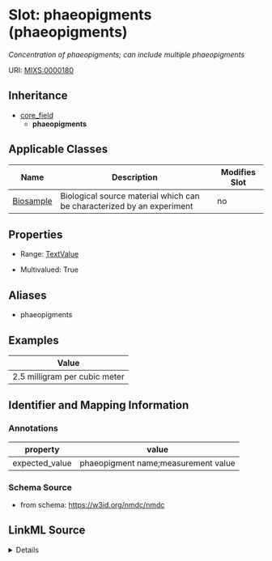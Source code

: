 # Slot: phaeopigments (phaeopigments)


_Concentration of phaeopigments; can include multiple phaeopigments_



URI: [MIXS:0000180](https://w3id.org/mixs/0000180)




## Inheritance

* [core_field](core_field.md)
    * **phaeopigments**





## Applicable Classes

| Name | Description | Modifies Slot |
| --- | --- | --- |
[Biosample](Biosample.md) | Biological source material which can be characterized by an experiment |  no  |







## Properties

* Range: [TextValue](TextValue.md)

* Multivalued: True



## Aliases


* phaeopigments




## Examples

| Value |
| --- |
| 2.5 milligram per cubic meter |

## Identifier and Mapping Information





### Annotations

| property | value |
| --- | --- |
| expected_value | phaeopigment name;measurement value || preferred_unit | milligram per cubic meter || occurrence | m |



### Schema Source


* from schema: https://w3id.org/nmdc/nmdc




## LinkML Source

<details>
```yaml
name: phaeopigments
annotations:
  expected_value:
    tag: expected_value
    value: phaeopigment name;measurement value
  preferred_unit:
    tag: preferred_unit
    value: milligram per cubic meter
  occurrence:
    tag: occurrence
    value: m
description: Concentration of phaeopigments; can include multiple phaeopigments
title: phaeopigments
examples:
- value: 2.5 milligram per cubic meter
from_schema: https://w3id.org/nmdc/nmdc
aliases:
- phaeopigments
rank: 1000
is_a: core field
string_serialization: '{text};{float} {unit}'
slot_uri: MIXS:0000180
multivalued: true
alias: phaeopigments
domain_of:
- Biosample
range: TextValue

```
</details>